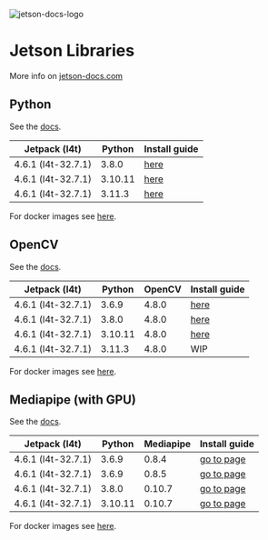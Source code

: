 ![jetson-docs-logo](https://github.com/lanzani/jetson-libraries/assets/15637306/ecf4f303-6d05-40a6-9293-cc3d824d5b81)


# Jetson Libraries

More info on [jetson-docs.com](https://jetson-docs.com/)

## Python

See the [docs](https://jetson-docs.com/libraries/python/overview).

| Jetpack (l4t)      | Python  | Install guide                                                        |
|--------------------|---------|----------------------------------------------------------------------|
| 4.6.1 (l4t-32.7.1) | 3.8.0   | [here](https://jetson-docs.com/libraries/opencv/l4t32.7.1/py3.6.9)   |
| 4.6.1 (l4t-32.7.1) | 3.10.11 | [here](https://jetson-docs.com/libraries/opencv/l4t32.7.1/py3.8.0)   |
| 4.6.1 (l4t-32.7.1) | 3.11.3  | [here](https://jetson-docs.com/libraries/opencv/l4t32.7.1/py3.10.11) |

For docker images see [here](https://jetson-docs.com/libraries/python/overview#docker-images).

## OpenCV

See the [docs](http://jetson-docs.com/libraries/opencv/overview).

| Jetpack (l4t)      | Python  | OpenCV | Install guide                                                           |
|--------------------|---------|--------|-------------------------------------------------------------------------|
| 4.6.1 (l4t-32.7.1) | 3.6.9   | 4.8.0  | [here](/libraries/opencv/l4t32.7.1/py3.6.9#opencv-4-8-0-installation)   |
| 4.6.1 (l4t-32.7.1) | 3.8.0   | 4.8.0  | [here](/libraries/opencv/l4t32.7.1/py3.8.0#opencv-4-8-0-installation)   |
| 4.6.1 (l4t-32.7.1) | 3.10.11 | 4.8.0  | [here](/libraries/opencv/l4t32.7.1/py3.10.11#opencv-4-8-0-installation) |
| 4.6.1 (l4t-32.7.1) | 3.11.3  | 4.8.0  | WIP                                                                     |

For docker images see [here](https://jetson-docs.com/libraries/opencv/overview#docker-images).

## Mediapipe (with GPU)

See the [docs](http://jetson-docs.com/libraries/mediapipe/overview).

| Jetpack (l4t)      | Python  | Mediapipe | Install guide                                                              |
|--------------------|---------|-----------|----------------------------------------------------------------------------|
| 4.6.1 (l4t-32.7.1) | 3.6.9   | 0.8.4     | [go to page](/libraries/mediapipe/l4t32.7.1/py3.6.9#mediapipe-0-8-5-0-8-4) |
| 4.6.1 (l4t-32.7.1) | 3.6.9   | 0.8.5     | [go to page](/libraries/mediapipe/l4t32.7.1/py3.6.9)                       |
| 4.6.1 (l4t-32.7.1) | 3.8.0   | 0.10.7    | [go to page](/libraries/mediapipe/l4t32.7.1/py3.8.0)                       |
| 4.6.1 (l4t-32.7.1) | 3.10.11 | 0.10.7    | [go to page](/libraries/mediapipe/l4t32.7.1/py3.10.11)                     |

For docker images see [here](https://jetson-docs.com/libraries/mediapipe/overview#docker-images).
